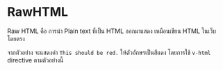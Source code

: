# RawHTML

Raw HTML คือ การนำ Plain text ที่เป็น HTML ออกมาแสดง เหมือนเขียน HTML ในเว็บโดยตรง

จากตัวอย่าง จะแสดงค่า `This should be red.` ให้ตัวอักษรเป็นสีแดง
โดยการใช้ `v-html` directive ตามตัวอย่างนี้
